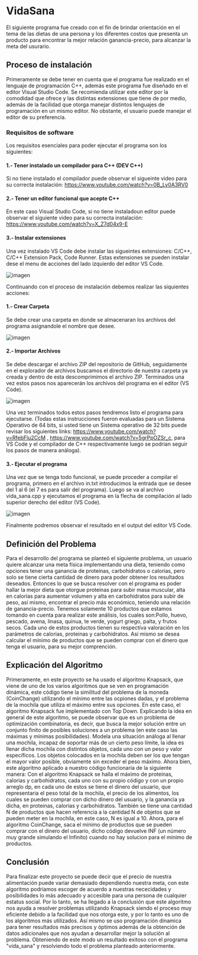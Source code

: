# VidaSana

El siguiente programa fue creado con el fin de brindar orientación en el tema de las dietas 
de una persona y los diferentes costos que presenta un producto para encontrar la mejor relación
ganancia-precio, para alcanzar la meta del usurario.

## Proceso de instalación

Primeramente se debe tener en cuenta que el programa fue realizado en el lenguaje de programación C++,
además este programa fue diseñado en el editor Visual Studio Code. Se recomienda utilizar este editor 
por la comodidad que ofrece y las distintas extensiones que tiene de por medio, además de la facilidad
que otorga manejar distintos lenguajes de programación en un mismo editor. No obstante, el usuario puede
manejar el editor de su preferencia.

### Requisitos de software

Los requisitos esenciales para poder ejecutar el programa son los siguientes:

#### 1.- Tener instalado un compilador para C++ (DEV C++) 
Si no tiene instalado el compilador puede observar el sigueinte video para su 
correcta instalación: https://www.youtube.com/watch?v=0B_Ly0A3RV0

#### 2.- Tener un editor funcional que acepte C++
En este caso Visual Studio Code, si no tiene instaladoun editor puede observar el 
siguiente video para su correcta instalación: https://www.youtube.com/watch?v=X_Z7d04x9-E

#### 3.- Instalar extensiones
Una vez instalado VS Code debe instalar las sigueintes extensiones: C/C++, C/C++ Extension Pack, Code Runner.
Estas extensiones se pueden instalar dese el menu de acciones del lado izquierdo del editor VS Code.

![imagen](https://user-images.githubusercontent.com/90929324/167324671-19222b16-e4c6-44a7-99a0-9e8ffef3c957.png)

Continuando con el proceso de instalación debemos realizar las siquientes acciones:

#### 1.- Crear Carpeta
Se debe crear una carpeta en donde se almacenaran los archivos del programa asignandole el nombre que desee.


![imagen](https://user-images.githubusercontent.com/90929324/167324711-262b7616-05a9-4383-8dcf-d4c44d313be8.png)


#### 2.- Importar Archivos
Se debe descargar el archivo ZIP del repositorio de GitHub, seguidamente en el explorador de archivos buscamos el directorio 
de nuestra carpeta ya creada y dentro de esta descomprimimos el archivo ZIP. Terminados una vez estos pasos nos aparecerán 
los archivos del programa en el editor (VS Code).


![imagen](https://user-images.githubusercontent.com/90929324/167324597-9da71de3-f413-42c5-ba30-7cc98a5113ff.png)


Una vez terminados todos estos pasos tendremos listo el programa para ejecutarse.
(Todas estas instrucciones fueron evaluadas para un Sistema Operativo de 64 bits,
si usted tiene un Sistema operativo de 32 bits puede revisar los siguientes links: 
https://www.youtube.com/watch?v=RfebFlu2CcM , https://www.youtube.com/watch?v=5grPpOZSr_c, para VS Code y el compilador de C++
respectivamente luego se podrian seguir los pasos de manera análoga).


#### 3.- Ejecutar el programa
Una vez que se tenga todo funcional, se puede proceder a compilar el programa, primero en el archivo in.txt introducimos 
la entrada que se desee del 1 al 6 (el 7 es para salir del programa).
Luego se va al archivo vida_sana.cpp y ejecutamos el programa en la flecha de compilación al lado superior derecho del editor (VS Code). 


![imagen](https://user-images.githubusercontent.com/90929324/167505358-5001ffde-f964-436d-880b-d96c80fb738d.png)


Finalmente podremos observar el resultado en el output del editor VS Code.


## Definición del Problema
Para el desarrollo del programa se planteó el siguiente problema, un usuario quiere alcanzar una meta física implementando una dieta,
teniendo como opciones tener una ganancia de proteinas, carbohidratos o calorias, pero solo se tiene cierta cantidad de dinero para poder 
obtener los resultados deseados. Entonces lo que se busca resolver con el programa es poder hallar la mejor dieta que otorgue proteinas para 
subir masa muscular, alta en calorias para aumentar volumen y alta en carbohidratos para subir de peso, así mismo, 
encontrar el precio más económico, teniendo  una relación de ganancia-precio. Tenemos solamente 10 productos que 
estamos tomando en cuenta para realizar este análisis, los cuales son:Pollo, huevo, pescado, avena, linasa, 
quinua, te verde, yogurt griego, palta, y frutos secos. Cada uno de estos productos tienen su respectiva 
valoración en los parámetros de calorias, proteinas y carbohidratos. Así mismo se desea calcular el mínimo de productos que se pueden comprar
con el dinero que tenga el usuario, para su mejor comprención.


## Explicación del Algoritmo
Primeramente, en este proyecto se ha usado el algoritmo Knapsack, que viene de uno de los varios algoritmos que se ven en programación 
dinámica, este código tiene la similitud del problema de la moneda (CoinChange) utilizando el mínimo entre las ocpiones dadas,
y el problema de la mochila que utiliza el máximo entre sus opciones. En este caso, el algoritmo Knapsack fue implementado con Top Down.
Explicando la idea en general de este algoritmo, se puede observar que es un problema de optimización combinatoria, es decir, que
busca la mejor solución entre un conjunto finito de posibles soluciones a un problema (en este caso las máximas y mínimas posibilidades).
Modela una situación análoga al llenar una mochila, incapaz de soportar más de un cierto peso límite, la idea es llenar dicha mochila con 
distintos objetos, cada uno con un peso y valor específicos. Los objetos colocados en la mochila deben ser los que tengan el mayor valor
posible, obviamente sin exceder el peso máximo.
Ahora bien, este algoritmo aplicado a nuestro código funcionaría de la siguiente manera: Con el algoritmo Knapsack se halla el máximo 
de proteinas, calorias y carbohidratos, cada uno con su propio código y con un propio arreglo dp, en cada uno de estos se tiene el
dinero del usuario, que representaria el peso total de la mochila, el precio de los alimentos, los cuales se pueden comprar con dicho dinero
del usuario, y la ganancia ya dicha, en proteinas, calorias y carbohidratos. También se tiene una cantidad N de productos que hacen referencia
a la cantidad N de objetos que se pueden meter en la mochila, en este caso, N es igual a 10.
Ahora, para el algoritmo CoinChange, saca el mínimo de productos que se pueden comprar con el dinero del usuario, dicho código devuelve INF
(un número muy grande simulando el Infinito) cuando no hay solucion para el mínimo de productos.

## Conclusión 
Para finalizar este proyecto se puede decir que el precio de nuestra alimentación puede variar demasiado dependiendo 
nuestra meta, con este algoritmo podriamos escoger de acuerdo a nuestras nececidades y posibilidades lo más adecuado 
y accesible para una persona de cualquier estatus social. 
Por lo tanto, se ha llegado a la conclusión que este algoritmo nos ayuda a resolver problemas utilizando Knapsack 
siendo el proceso muy eficiente debido a la facilidad que nos otorga este, y por lo tanto es uno de los algoritmos
más utilizados. Así mismo se uso programación dinamica para tener resultados más precisos y óptimos además de la obtención de 
datos adicionales que nos ayudan a desarrollar mejor la solución al problema. Obteniendo de este modo un resultado exitoso 
con el programa "vida_sana" y resolviendo todo el problema planteado anteriormente. 







